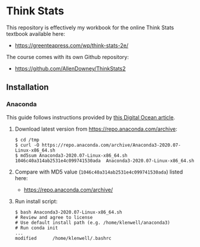 # Think Stats
This repository is effectively my workbook for the online Think Stats textbook available here:

- https://greenteapress.com/wp/think-stats-2e/

The course comes with its own Github repository:

- https://github.com/AllenDowney/ThinkStats2


## Installation
### Anaconda
This guide follows instructions provided by [this Digital Ocean article](https://www.digitalocean.com/community/tutorials/how-to-install-anaconda-on-ubuntu-18-04-quickstart).

1. Download latest version from https://repo.anaconda.com/archive:

    ```
    $ cd /tmp
    $ curl -O https://repo.anaconda.com/archive/Anaconda3-2020.07-Linux-x86_64.sh
    $ md5sum Anaconda3-2020.07-Linux-x86_64.sh
    1046c40a314ab2531e4c099741530ada  Anaconda3-2020.07-Linux-x86_64.sh
    ```

1. Compare with MD5 value (`1046c40a314ab2531e4c099741530ada`) listed here:

    - https://repo.anaconda.com/archive/

1. Run install script:

    ```
    $ bash Anaconda3-2020.07-Linux-x86_64.sh
    # Review and agree to license
    # Use default install path (e.g. /home/klenwell/anaconda3)
    # Run conda init
    ...
    modified      /home/klenwell/.bashrc
    ```
